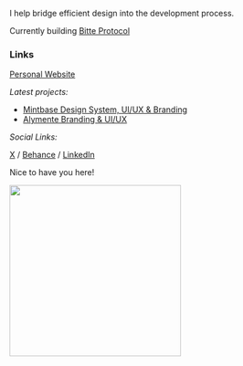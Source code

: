 I help bridge efficient design into the development process.

Currently building [Bitte Protocol](https://bitte.ai/)

### Links

[Personal Website](https://marcelokunze.com/)
    
 *Latest projects:*
  - [Mintbase Design System, UI/UX & Branding](https://www.behance.net/gallery/169239729/Mintbase-NFT-Design-System-UIUX-Brand)
  - [Alymente Branding & UI/UX](https://www.behance.net/gallery/107144095/Identidade-Visual-e-App-Alymente)

 *Social Links:*
 
[X](https://twitter.com/marcelokunze) / [Behance](https://behance.net/marcelokunze) / [LinkedIn](https://www.linkedin.com/in/marcelo-kunze-6538a3139/)

Nice to have you here!


<a href="https://www.mintbase.xyz/meta/flyingthings.mintbase1.near:550dbf515108475158acd53e684ffd48" target="_blank">
  <img src="https://arweave.net/0_bausFfPb0pPmpkJxwIy-rMOGGjHz7spKigjGvgQ0A" style="width: 300px"/>
</a>
